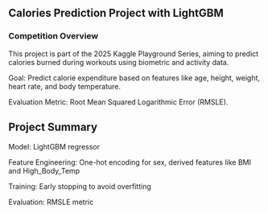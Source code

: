 ## Calories Prediction Project with LightGBM

### Competition Overview
This project is part of the 2025 Kaggle Playground Series, aiming to predict calories burned during workouts using biometric and activity data.

Goal: Predict calorie expenditure based on features like age, height, weight, heart rate, and body temperature.

Evaluation Metric: Root Mean Squared Logarithmic Error (RMSLE).


## Project Summary

Model: LightGBM regressor

Feature Engineering: One-hot encoding for sex, derived features like BMI and High_Body_Temp

Training: Early stopping to avoid overfitting

Evaluation: RMSLE metric

